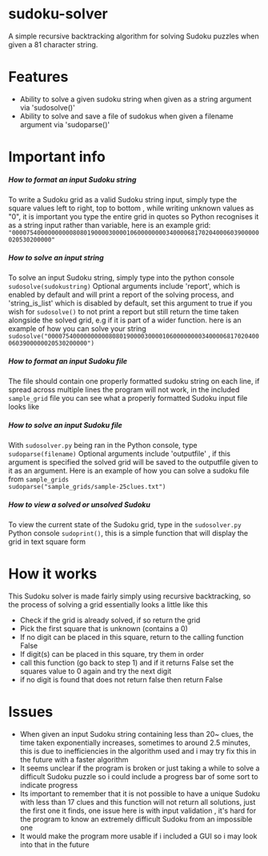 # sudoku-solver
A simple recursive backtracking algorithm for solving Sudoku puzzles when given a 81 character string.

# Features
- Ability to solve a given sudoku string when given as a string argument via 'sudosolve()'
- Ability to solve and save a file of sudokus when given a filename argument via 'sudoparse()'

# Important info

##### How to format an input Sudoku string
To write a Sudoku grid as a valid Sudoku string input, simply type the square values left to right, top to bottom , while writing unknown values as "0", it is important you type the entire grid in quotes so Python recognises it as a string input rather than variable, 
here is an example grid:
```"000075400000000008080190000300001060000000034000068170204000603900000020530200000"```

##### How to solve an input string
To solve an input Sudoku string, simply type into the python console ```sudosolve(sudokustring)```
Optional arguments include 'report', which is enabled by default and will print a report of the solving process, and 'string_is_list' which is disabled by default, set this argument to true if you wish for `sudosolve()` to not print a report but still return the time taken alongside the solved grid, e.g if it is part of a wider function.
here is an example of how you can solve your string
```sudosolve("000075400000000008080190000300001060000000034000068170204000603900000020530200000")```

##### How to format an input Sudoku file
The file should contain one properly formatted sudoku string on each line, if spread across multiple lines the program will not work,
in the included `sample_grid` file you can see what a properly formatted Sudoku input file looks like

##### How to solve an input Sudoku file
With `sudosolver.py` being ran in the Python console, type ```sudoparse(filename)```
Optional arguments include 'outputfile' , if this argument is specified the solved grid will be saved to the outputfile given to it as an argument. Here is an example of how you can solve a sudoku file from `sample_grids`                                                
`sudoparse("sample_grids/sample-25clues.txt")`

##### How to view a solved or unsolved Sudoku
To view the current state of the Sudoku grid, type in the `sudosolver.py` Python console `sudoprint()`, this is a simple function that will display the grid in text square form


# How it works
This Sudoku solver is made fairly simply using recursive backtracking, so the process of solving a grid essentially looks a little like this

- Check if the grid is already solved, if so return the grid
- Pick the first square that is unknown (contains a 0)
- If no digit can be placed in this square, return to the calling function False
- If digit(s) can be placed in this square, try them in order 
- call this function (go back to step 1) and if it returns False set the squares value to 0 again and try the next digit
- if no digit is found that does not return false then return False

# Issues
- When given an input Sudoku string containing less than 20~ clues, the time taken exponentially increases, sometimes to around 2.5 minutes, this is due to inefficiencies in the algorithm used and i may try fix this in the future with a faster algorithm
- It seems unclear if the program is broken or just taking a while to solve a difficult Sudoku puzzle so i could include a progress bar of some sort to indicate progress
- Its important to remember that it is not possible to have a unique Sudoku with less than 17 clues and this function will not return all solutions, just the first one it finds, one issue here is with input validation , it's hard for the program to know an extremely difficult Sudoku from an impossible one
- It would make the program more usable if i included a GUI so i may look into that in the future
